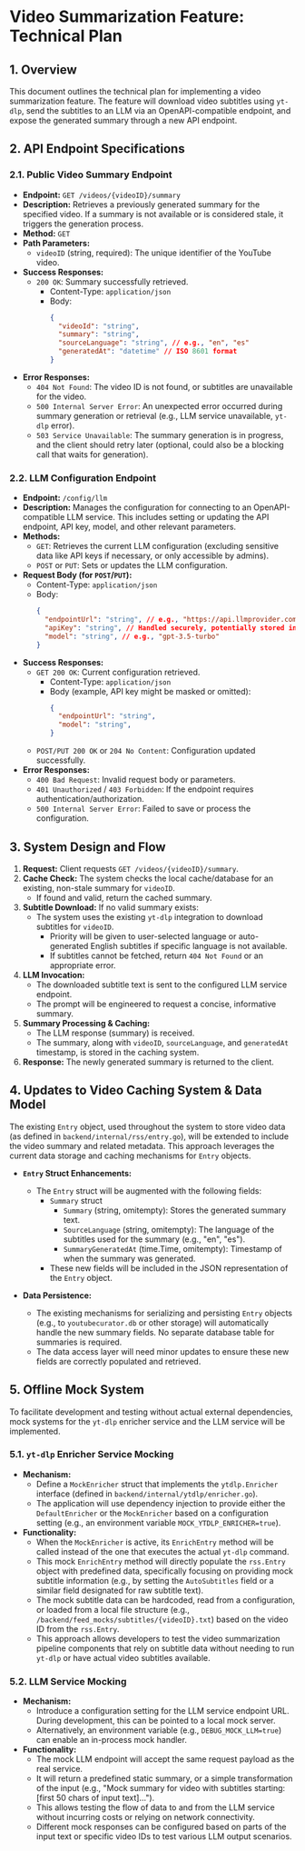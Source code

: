 # Video Summarization Feature: Technical Plan

## 1. Overview

This document outlines the technical plan for implementing a video summarization feature. The feature will download video subtitles using `yt-dlp`, send the subtitles to an LLM via an OpenAPI-compatible endpoint, and expose the generated summary through a new API endpoint.

## 2. API Endpoint Specifications

### 2.1. Public Video Summary Endpoint

*   **Endpoint:** `GET /videos/{videoID}/summary`
*   **Description:** Retrieves a previously generated summary for the specified video. If a summary is not available or is considered stale, it triggers the generation process.
*   **Method:** `GET`
*   **Path Parameters:**
    *   `videoID` (string, required): The unique identifier of the YouTube video.
*   **Success Responses:**
    *   `200 OK`: Summary successfully retrieved.
        *   Content-Type: `application/json`
        *   Body:
            ```json
            {
              "videoId": "string",
              "summary": "string",
              "sourceLanguage": "string", // e.g., "en", "es"
              "generatedAt": "datetime" // ISO 8601 format
            }
            ```
*   **Error Responses:**
    *   `404 Not Found`: The video ID is not found, or subtitles are unavailable for the video.
    *   `500 Internal Server Error`: An unexpected error occurred during summary generation or retrieval (e.g., LLM service unavailable, `yt-dlp` error).
    *   `503 Service Unavailable`: The summary generation is in progress, and the client should retry later (optional, could also be a blocking call that waits for generation).

### 2.2. LLM Configuration Endpoint

*   **Endpoint:** `/config/llm`
*   **Description:** Manages the configuration for connecting to an OpenAPI-compatible LLM service. This includes setting or updating the API endpoint, API key, model, and other relevant parameters.
*   **Methods:**
    *   `GET`: Retrieves the current LLM configuration (excluding sensitive data like API keys if necessary, or only accessible by admins).
    *   `POST` or `PUT`: Sets or updates the LLM configuration.
*   **Request Body (for `POST`/`PUT`):**
    *   Content-Type: `application/json`
    *   Body:
        ```json
        {
          "endpointUrl": "string", // e.g., "https://api.llmprovider.com/v1/chat/completions"
          "apiKey": "string", // Handled securely, potentially stored in a secret manager
          "model": "string", // e.g., "gpt-3.5-turbo"
        }
        ```
*   **Success Responses:**
    *   `GET 200 OK`: Current configuration retrieved.
        *   Content-Type: `application/json`
        *   Body (example, API key might be masked or omitted):
            ```json
            {
              "endpointUrl": "string",
              "model": "string",
            }
            ```
    *   `POST/PUT 200 OK` or `204 No Content`: Configuration updated successfully.
*   **Error Responses:**
    *   `400 Bad Request`: Invalid request body or parameters.
    *   `401 Unauthorized` / `403 Forbidden`: If the endpoint requires authentication/authorization.
    *   `500 Internal Server Error`: Failed to save or process the configuration.

## 3. System Design and Flow

1.  **Request:** Client requests `GET /videos/{videoID}/summary`.
2.  **Cache Check:** The system checks the local cache/database for an existing, non-stale summary for `videoID`.
    *   If found and valid, return the cached summary.
3.  **Subtitle Download:** If no valid summary exists:
    *   The system uses the existing `yt-dlp` integration to download subtitles for `videoID`.
        *   Priority will be given to user-selected language or auto-generated English subtitles if specific language is not available.
        *   If subtitles cannot be fetched, return `404 Not Found` or an appropriate error.
4.  **LLM Invocation:**
    *   The downloaded subtitle text is sent to the configured LLM service endpoint.
    *   The prompt will be engineered to request a concise, informative summary.
5.  **Summary Processing & Caching:**
    *   The LLM response (summary) is received.
    *   The summary, along with `videoID`, `sourceLanguage`, and `generatedAt` timestamp, is stored in the caching system.
6.  **Response:** The newly generated summary is returned to the client.

## 4. Updates to Video Caching System & Data Model

The existing `Entry` object, used throughout the system to store video data (as defined in `backend/internal/rss/entry.go`), will be extended to include the video summary and related metadata. This approach leverages the current data storage and caching mechanisms for `Entry` objects.

*   **`Entry` Struct Enhancements:**
    *   The `Entry` struct will be augmented with the following fields:
        * `Summary` struct
            *   `Summary` (string, omitempty): Stores the generated summary text.
            *   `SourceLanguage` (string, omitempty): The language of the subtitles used for the summary (e.g., "en", "es").
            *   `SummaryGeneratedAt` (time.Time, omitempty): Timestamp of when the summary was generated.
        *   These new fields will be included in the JSON representation of the `Entry` object.

*   **Data Persistence:**
    *   The existing mechanisms for serializing and persisting `Entry` objects (e.g., to `youtubecurator.db` or other storage) will automatically handle the new summary fields. No separate database table for summaries is required.
    *   The data access layer will need minor updates to ensure these new fields are correctly populated and retrieved.


## 5. Offline Mock System

To facilitate development and testing without actual external dependencies, mock systems for the `yt-dlp` enricher service and the LLM service will be implemented.

### 5.1. `yt-dlp` Enricher Service Mocking

*   **Mechanism:**
    *   Define a `MockEnricher` struct that implements the `ytdlp.Enricher` interface (defined in `backend/internal/ytdlp/enricher.go`).
    *   The application will use dependency injection to provide either the `DefaultEnricher` or the `MockEnricher` based on a configuration setting (e.g., an environment variable `MOCK_YTDLP_ENRICHER=true`).
*   **Functionality:**
    *   When the `MockEnricher` is active, its `EnrichEntry` method will be called instead of the one that executes the actual `yt-dlp` command.
    *   This mock `EnrichEntry` method will directly populate the `rss.Entry` object with predefined data, specifically focusing on providing mock subtitle information (e.g., by setting the `AutoSubtitles` field or a similar field designated for raw subtitle text).
    *   The mock subtitle data can be hardcoded, read from a configuration, or loaded from a local file structure (e.g., `/backend/feed_mocks/subtitles/{videoID}.txt`) based on the video ID from the `rss.Entry`.
    *   This approach allows developers to test the video summarization pipeline components that rely on subtitle data without needing to run `yt-dlp` or have actual video subtitles available.

### 5.2. LLM Service Mocking

*   **Mechanism:**
    *   Introduce a configuration setting for the LLM service endpoint URL. During development, this can be pointed to a local mock server.
    *   Alternatively, an environment variable (e.g., `DEBUG_MOCK_LLM=true`) can enable an in-process mock handler.
*   **Functionality:**
    *   The mock LLM endpoint will accept the same request payload as the real service.
    *   It will return a predefined static summary, or a simple transformation of the input (e.g., "Mock summary for video with subtitles starting: [first 50 chars of input text]...").
    *   This allows testing the flow of data to and from the LLM service without incurring costs or relying on network connectivity.
    *   Different mock responses can be configured based on parts of the input text or specific video IDs to test various LLM output scenarios.